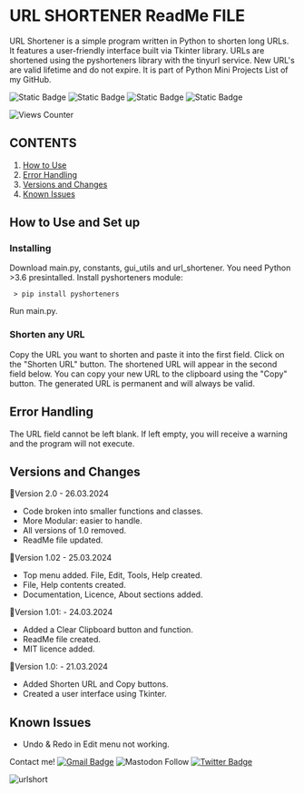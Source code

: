# URL SHORTENER ReadMe FILE

URL Shortener is a simple program written in Python to shorten long URLs.
It features a user-friendly interface built via Tkinter library.
URLs are shortened using the pyshorteners library with the tinyurl service. New URL's are valid lifetime and do not expire.
It is part of Python Mini Projects List of my GitHub.

![Static Badge](https://img.shields.io/badge/python-tkinter-blue?logo=python)
![Static Badge](https://img.shields.io/badge/IDE-VsCode-blue)
![Static Badge](https://img.shields.io/badge/requirements-pyshorteners-red)
![Static Badge](https://img.shields.io/badge/Version-2.0-green)

![Views Counter](https://views-counter.vercel.app/badge?pageId=https%3A%2F%2Fgithub%2Ecom%2Fstorlak%2FPythonMiniProjects&leftColor=000000&rightColor=0adb3f&type=total&label=Viewers&style=none)

## CONTENTS

1. [How to Use](#how-to-use)
2. [Error Handling](#error-handling)
3. [Versions and Changes](#versions-and-changes)
4. [Known Issues](#known-issues)

## How to Use and Set up

### Installing

Download main.py, constants, gui_utils and url_shortener.
You need Python >3.6 presintalled.
Install pyshorteners module:

```
 > pip install pyshorteners
```

Run main.py.

### Shorten any URL

Copy the URL you want to shorten and paste it into the first field.
Click on the "Shorten URL" button. The shortened URL will appear in the second field below.
You can copy your new URL to the clipboard using the "Copy" button.
The generated URL is permanent and will always be valid.

## Error Handling

The URL field cannot be left blank. If left empty, you will receive a warning and the program will not execute.

## Versions and Changes

🔻Version 2.0 - 26.03.2024

- Code broken into smaller functions and classes.
- More Modular: easier to handle.
- All versions of 1.0 removed.
- ReadMe file updated.

🔻Version 1.02 - 25.03.2024

- Top menu added. File, Edit, Tools, Help created.
- File, Help contents created.
- Documentation, Licence, About sections added.

🔻Version 1.01: - 24.03.2024

- Added a Clear Clipboard button and function.
- ReadMe file created.
- MIT licence added.

🔻Version 1.0: - 21.03.2024

- Added Shorten URL and Copy buttons.
- Created a user interface using Tkinter.

## Known Issues

- Undo & Redo in Edit menu not working.

Contact me!
[![Gmail Badge](https://img.shields.io/badge/-serdartorlak-c14438?style=flat&logo=Gmail&logoColor=white&link=mailto:serdartorlak@gmail.com)](mailto:serdartorlak@gmail.com)
![Mastodon Follow](https://img.shields.io/mastodon/follow/111266776829036638?style=flat&logo=mastodon&color=blue)
[![Twitter Badge](https://img.shields.io/badge/-@serdartorlak-1ca0f1?style=flat&labelColor=1ca0f1&logo=twitter&logoColor=white&link=https://twitter.com/serdartorlak)](https://twitter.com/serdartorlak)

![urlshort](https://github.com/storlak/URL-shortener/assets/101433369/f446dd74-5c02-4790-b029-2bcd2458e8ba)
